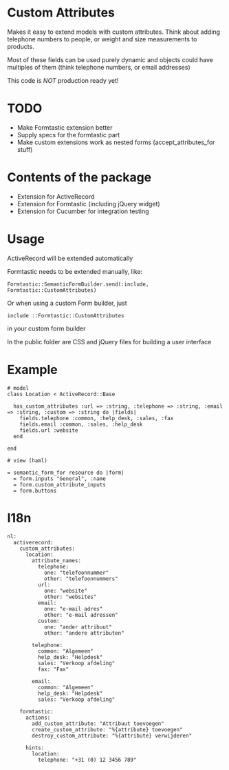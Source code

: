 Custom Attributes
=================

Makes it easy to extend models with custom attributes. Think about adding telephone numbers to people,
or weight and size measurements to products.

Most of these fields can be used purely dynamic and objects could have multiples of them (think telephone numbers, or email
addresses)

This code is *NOT* production ready yet!

TODO
====
- Make Formtastic extension better
- Supply specs for the formtastic part
- Make custom extensions work as nested forms (accept_attributes_for stuff)


Contents of the package
=======================

* Extension for ActiveRecord
* Extension for Formtastic (including jQuery widget)
* Extension for Cucumber for integration testing

Usage
=====
ActiveRecord will be extended automatically

Formtastic needs to be extended manually, like:

    Formtastic::SemanticFormBuilder.send(:include, Formtastic::CustomAttributes)

Or when using a custom Form builder, just

    include ::Formtastic::CustomAttributes

in your custom form builder

In the public folder are CSS and jQuery files for building a user interface

Example
=======

    # model
    class Location < ActiveRecord::Base

      has_custom_attributes :url => :string, :telephone => :string, :email => :string, :custom => :string do |fields|
        fields.telephone :common, :help_desk, :sales, :fax
        fields.email :common, :sales, :help_desk
        fields.url :website
      end

    end

    # view (haml)

    = semantic_form_for resource do |form|
      = form.inputs "General", :name
      = form.custom_attribute_inputs
      = form.buttons

I18n
====

    nl:
      activerecord:
        custom_attributes:
          location:
            attribute_names:
              telephone:
                one: "telefoonnummer"
                other: "telefoonnummers"
              url:
                one: "website"
                other: "websites"
              email:
                one: "e-mail adres"
                other: "e-mail adressen"
              custom:
                one: "ander attribuut"
                other: "andere attributen"

            telephone:
              common: "Algemeen"
              help_desk: "Helpdesk"
              sales: "Verkoop afdeling"
              fax: "Fax"

            email:
              common: "Algemeen"
              help_desk: "Helpdesk"
              sales: "Verkoop afdeling"

		formtastic:
		  actions:
		    add_custom_attribute: "Attribuut toevoegen"
		    create_custom_attribute: "%{attribute} toevoegen"
		    destroy_custom_attribute: "%{attribute} verwijderen"

		  hints:
		    location:
		      telephone: "+31 (0) 12 3456 789"

